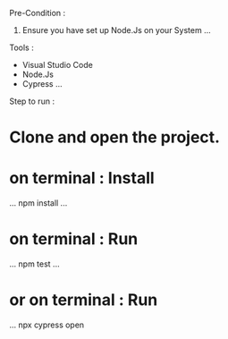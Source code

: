 Pre-Condition :
1. Ensure you have set up Node.Js on your System
...

Tools :
- Visual Studio Code
- Node.Js
- Cypress
...

Step to run :
# Clone and open the project.
# on terminal : Install
...
npm install
...
# on terminal : Run
...
npm test
...
# or on terminal : Run
...
npx cypress open